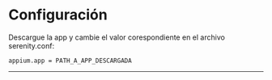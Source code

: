 # Configuración

Descargue la app y cambie el valor corespondiente en el archivo serenity.conf: 
```
appium.app = PATH_A_APP_DESCARGADA
```
------------

